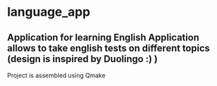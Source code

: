 # language_app
Application for learning English 
Application allows to take english tests on different topics (design is inspired by Duolingo :) )
---
Project is assembled using Qmake
